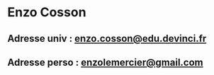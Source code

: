 # Enzo Cosson
## Adresse univ : enzo.cosson@edu.devinci.fr
## Adresse perso : enzolemercier@gmail.com